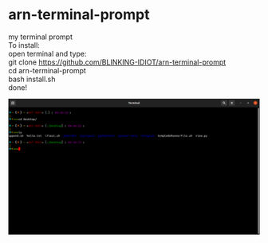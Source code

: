 # arn-terminal-prompt
my terminal prompt
<br>
To install:
<br>
open terminal and type:
<br>
  git clone https://github.com/BLINKING-IDIOT/arn-terminal-prompt
<br>
  cd arn-terminal-prompt
<br>
  bash install.sh
  <br>
done!
<p><img aling="center"src="https://github.com/BLINKING-IDIOT/arn-terminal-prompt/blob/main/photos/Screenshot%20from%202022-01-20%2016-36-53.png"/></p>
